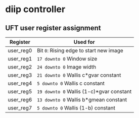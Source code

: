 # diip controller

## UFT user register assignment

| Register      | Used for      |
| ------------- | ------------- |
| user_reg0     | Bit ```0```: Rising edge to start new image |
| user_reg1     | ```17 downto 0``` Window size |
| user_reg2     | ```24 downto 0``` Image width |
| user_reg3     | ```21 downto 0``` Wallis c*gvar constant |
| user_reg4     | ```5 downto 0``` Wallis c constant |
| user_reg5     | ```19 downto 0``` Wallis (1-c)*gvar constant |
| user_reg6     | ```13 downto 0``` Wallis b*gmean constant |
| user_reg7     | ```5 downto 0``` Wallis (1-b) constant |